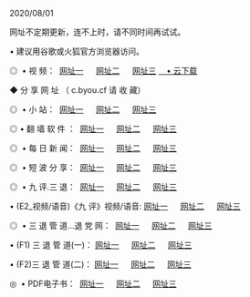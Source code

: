<p>2020/08/01
<p>网址不定期更新，连不上时，请不同时间再试试。
<p>• 建议用谷歌或火狐官方浏览器访问。
<p>◎  • 视 频： 
<a href="http://mrf.proyectolanuevatierra.com/s/" target="_blank">网址一</a> 　 
<a href="http://mif.proyectolanuevatierra.com/s/" target="_blank">网址二</a> 　 
<a href="http://mof.proyectolanuevatierra.com/tv.html" target="_blank">网址三</a>  
<a href="https://disk.yandex.ru/d/wIUK0uxc3Gk4Ng" target="_blank">　• 云下载 </a></p>

<p> ◆ 分 享 网 址 （ c.byou.cf 请 收 藏） </p>
<p>◎   •  小 站：  
<a href="http://mrf.proyectolanuevatierra.com/f.html" target="_blank">网址一</a> 　 
<a href="http://mif.proyectolanuevatierra.com/h.html" target="_blank">网址二</a> 　 
<a href="http://mof.proyectolanuevatierra.com/k/" target="_blank">网址三</a></p>
<p>◎  • 翻 墙 软 件 ：  
<a href="http://mrf.proyectolanuevatierra.com/ff/" target="_blank">网址一</a> 　 
<a href="http://mif.proyectolanuevatierra.com/s/read/a1_nd.html" target="_blank">网址二</a> 　 
<a href="http://mof.proyectolanuevatierra.com/ff/index.html" target="_blank">网址三</a></p>
<p>◎   • 每 日 新 闻：  
<a href="http://mrf.proyectolanuevatierra.com/day/" target="_blank">网址一</a> 　 
<a href="http://mif.proyectolanuevatierra.com/day/" target="_blank">网址二</a> 　 
<a href="http://mif.proyectolanuevatierra.com/day/index.html" target="_blank">网址三</a></p>
<p>◎   • 短 波 分 享：  
<a href="http://mrf.proyectolanuevatierra.com/h/" target="_blank">网址一</a> 　 
<a href="http://mif.proyectolanuevatierra.com/h/" target="_blank">网址二</a> 　 
<a href="http://mof.proyectolanuevatierra.com/h/index.html" target="_blank">网址三</a></p>
<p>◎   • 九 评.三 退：  
<a href="http://mrf.proyectolanuevatierra.com/t/" target="_blank">网址一</a> 　 
<a href="http://mif.proyectolanuevatierra.com/v2/index.html" target="_blank">网址二</a> 　 
<a href="http://mof.proyectolanuevatierra.com/tt/index.html" target="_blank">网址三</a> 　</p>
<p>  • (E2_视频/语音)《九 评》视频/语音: 
<a href="http://mif.proyectolanuevatierra.com/7738.html" target="_blank">网址一</a> 　 
<a href="http://mrf.proyectolanuevatierra.com/7614.html" target="_blank">网址二</a> 　 
<a href="http://mof.proyectolanuevatierra.com/7633.html" target="_blank">网址三</a></p>
<p>◎   • 三 退 管 道...退 党 网：  
<a href="http://mrf.proyectolanuevatierra.com/go/td1.html" target="_blank">网址一</a> 　 
<a href="http://mif.proyectolanuevatierra.com/go/td2.html" target="_blank">网址二</a> 　 
<a href="http://mof.proyectolanuevatierra.com/go/td3.html" target="_blank">网址三</a></p>
<p>  • (F1) 三 退 管 道(一)： 
<a href="http://mrf.proyectolanuevatierra.com/dd/" target="_blank">网址一</a> 　 
<a href="http://mif.proyectolanuevatierra.com/s/read/a1_tdx.html" target="_blank">网址二</a> 　 
<a href="http://mof.proyectolanuevatierra.com/dd/" target="_blank">网址三</a></p>
<p>  • (F2)三 退 管 道(二)： 
<a href="http://mif.proyectolanuevatierra.com/d/" target="_blank">网址一</a> 　 
<a href="http://mrf.proyectolanuevatierra.com/d/index.html" target="_blank">网址二</a> 　 
<a href="http://mof.proyectolanuevatierra.com/d/" target="_blank">网址三</a></p>
<p>◎   • PDF电子书：  
<a href="http://mrf.proyectolanuevatierra.com/p/" target="_blank">网址一</a> 　 
<a href="http://mif.proyectolanuevatierra.com/p/index.html" target="_blank">网址二</a> 　 
<a href="http://mof.proyectolanuevatierra.com/p/" target="_blank">网址三</a></p>
